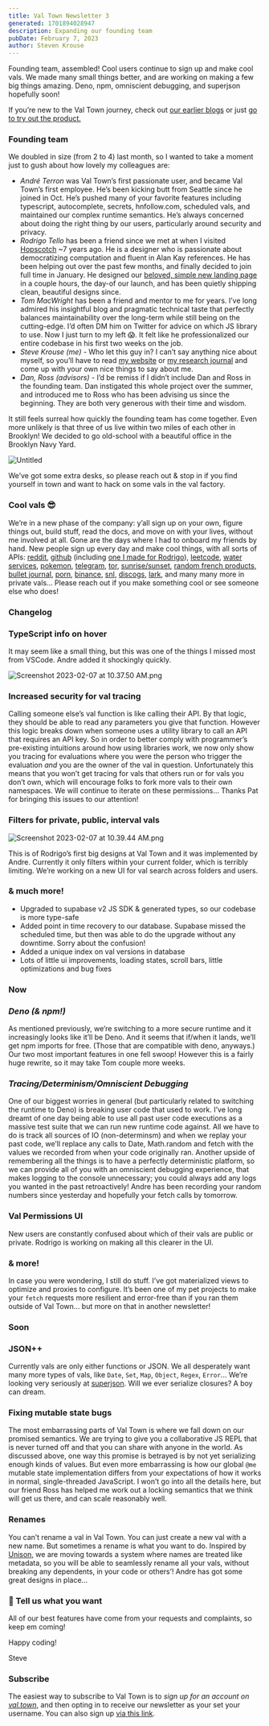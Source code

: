 ```yaml
---
title: Val Town Newsletter 3
generated: 1701894028947
description: Expanding our founding team
pubDate: February 7, 2023
author: Steven Krouse
---
```


Founding team, assembled! Cool users continue to sign up and make cool vals. We
made many small things better, and are working on making a few big things
amazing. Deno, npm, omniscient debugging, and superjson hopefully soon!

If you’re new to the Val Town journey, check out
[our earlier blogs](..//val-town-blog) or just
[go to try out the product.](https://val.town)

### Founding team

We doubled in size (from 2 to 4) last month, so I wanted to take a moment just
to gush about how lovely my colleagues are:

- _André Terron_ was Val Town’s first passionate user, and became Val Town’s
  first employee. He’s been kicking butt from Seattle since he joined in Oct.
  He’s pushed many of your favorite features including typescript, autocomplete,
  secrets, hnfollow.com, scheduled vals, and maintained our complex runtime
  semantics. He’s always concerned about doing the right thing by our users,
  particularly around security and privacy.
- _Rodrigo Tello_ has been a friend since we met at when I visited
  [Hopscotch](https://www.gethopscotch.com/) ~7 years ago. He is a designer who
  is passionate about democratizing computation and fluent in Alan Kay
  references. He has been helping out over the past few months, and finally
  decided to join full time in January. He designed our
  [beloved, simple new landing page](https://val-town.notion.site/image/https%3A%2F%2Fs3-us-west-2.amazonaws.com%2Fsecure.notion-static.com%2Ffd1c6b0b-7b8b-44d8-b511-bf99afbc0089%2FScreenshot_2023-01-18_at_12.01.43_PM.png?id=0f30c451-936d-4d49-9024-2fd491a1e36b&table=block&spaceId=915abc6a-f726-4044-a2cf-f5262b44b4d0&width=2000&userId=&cache=v2)
  in a couple hours, the day-of our launch, and has been quietly shipping clean,
  beautiful designs since.
- _Tom MacWright_ has been a friend and mentor to me for years. I’ve long
  admired his insightful blog and pragmatic technical taste that perfectly
  balances maintainability over the long-term while still being on the
  cutting-edge. I’d often DM him on Twitter for advice on which JS library to
  use. Now I just turn to my left 😱. It felt like he professionalized our
  entire codebase in his first two weeks on the job.
- _Steve Krouse (me) -_ Who let this guy in? I can’t say anything nice about
  myself, so you’ll have to read
  [my website](..//tasks/the-poll-job-stevekrouse--me) or
  [my research journal](http://futureofcoding.org/log) and come up with your own
  nice things to say about me.
- _Dan, Ross (advisors) -_ I’d be remiss if I didn’t include Dan and Ross in the
  founding team. Dan instigated this whole project over the summer, and
  introduced me to Ross who has been advising us since the beginning. They are
  both very generous with their time and wisdom.

It still feels surreal how quickly the founding team has come together. Even
more unlikely is that three of us live within two miles of each other in
Brooklyn! We decided to go old-school with a beautiful office in the Brooklyn
Navy Yard.

![Untitled](./val-town-newsletter-3/untitled.png)

We’ve got some extra desks, so please reach out & stop in if you find yourself
in town and want to hack on some vals in the val factory.

### Cool vals 😎

We’re in a new phase of the company: y’all sign up on your own, figure things
out, build stuff, read the docs, and move on with your lives, without me
involved at all. Gone are the days where I had to onboard my friends by hand.
New people sign up every day and make cool things, with all sorts of APIs:
[reddit](https://www.val.town/bnorick.check_reddit),
[github](https://www.val.town/@tzq.monitoringGitHubRepository) (including
[one I made for Rodrigo](https://www.val.town/stevekrouse.valTownStyleGuideUpdated)),
[leetcode](https://www.val.town/LavaC.getLeetcodeCnNextDailyQuestion),
[water services](https://www.val.town/eczajk.usgsSite),
[pokemon](https://www.val.town/gabby.getRandomPokemon),
[telegram](https://www.val.town/smalldogenergy.tgEchoWebhook),
[tor](https://www.val.town/ofalvai.checkMyTorRelay),
[sunrise/sunset](https://www.val.town/eczajk.sunriseSunset),
[random french products](https://www.val.town/jte.svSearch),
[bullet journal](https://www.val.town/eczajk.bulletJournalMonth),
[porn](https://twitter.com/stevekrouse/status/1620827196301660160),
[binance](https://www.val.town/oske.fetchBinance),
[snl](https://www.val.town/crsven.fetchSNL),
[discogs](https://www.val.town/axelav.discogs),
[lark](https://www.val.town/tzq.sendLarkMessage), and many many more in private
vals… Please reach out if you make something cool or see someone else who does!

### Changelog

### TypeScript info on hover

It may seem like a small thing, but this was one of the things I missed most
from VSCode. Andre added it shockingly quickly.

![Screenshot 2023-02-07 at 10.37.50 AM.png](./val-town-newsletter-3/screenshot_2023-02-07_at_103750_am.png)

### Increased security for val tracing

Calling someone else’s val function is like calling their API. By that logic,
they should be able to read any parameters you give that function. However this
logic breaks down when someone uses a utility library to call an API that
requires an API key. So in order to better comply with programmer’s pre-existing
intuitions around how using libraries work, we now only show you tracing for
evaluations where you were the person who trigger the evaluation _and_ you are
the owner of the val in question. Unfortunately this means that you won’t get
tracing for vals that others run or for vals you don’t own, which will encourage
folks to fork more vals to their own namespaces. We will continue to iterate on
these permissions… Thanks Pat for bringing this issues to our attention!

### Filters for private, public, interval vals

![Screenshot 2023-02-07 at 10.39.44 AM.png](./val-town-newsletter-3/screenshot_2023-02-07_at_103944_am.png)

This is of Rodrigo’s first big designs at Val Town and it was implemented by
Andre. Currently it only filters within your current folder, which is terribly
limiting. We’re working on a new UI for val search across folders and users.

### & much more!

- Upgraded to supabase v2 JS SDK & generated types, so our codebase is more
  type-safe
- Added point in time recovery to our database. Supabase missed the scheduled
  time, but then was able to do the upgrade without any downtime. Sorry about
  the confusion!
- Added a unique index on val versions in database
- Lots of little ui improvements, loading states, scroll bars, little
  optimizations and bug fixes

### Now

### _Deno (& npm!)_

As mentioned previously, we’re switching to a more secure runtime and it
increasingly looks like it’ll be Deno. And it seems that if/when it lands, we’ll
get npm imports for free. (Those that are compatible with deno, anyways.) Our
two most important features in one fell swoop! However this is a fairly huge
rewrite, so it may take Tom couple more weeks.

### _Tracing/Determinism/Omniscient Debugging_

One of our biggest worries in general (but particularly related to switching the
runtime to Deno) is breaking user code that used to work. I’ve long dreamt of
one day being able to use all past user code executions as a massive test suite
that we can run new runtime code against. All we have to do is track all sources
of IO (non-determinsm) and when we replay your past code, we’ll replace any
calls to Date, Math.random and fetch with the values we recorded from when your
code originally ran. Another upside of remembering all the things is to have a
perfectly deterministic platform, so we can provide all of you with an
omniscient debugging experience, that makes logging to the console unnecessary;
you could always add any logs you wanted in the past retroactively! Andre has
been recording your random numbers since yesterday and hopefully your fetch
calls by tomorrow.

### Val Permissions UI

New users are constantly confused about which of their vals are public or
private. Rodrigo is working on making all this clearer in the UI.

### & more!

In case you were wondering, I still do stuff. I’ve got materialized views to
optimize and proxies to configure. It’s been one of my pet projects to make your
`fetch` requests more resilient and error-free than if you ran them outside of
Val Town… but more on that in another newsletter!

### Soon

### JSON++

Currently vals are only either functions or JSON. We all desperately want many
more types of vals, like `Date`, `Set`, `Map`, `Object`, `Regex`, `Error`...
We’re looking very seriously at
[superjson](https://github.com/blitz-js/superjson). Will we ever serialize
closures? A boy can dream.

### Fixing mutable state bugs

The most embarrassing parts of Val Town is where we fall down on our promised
semantics. We are trying to give you a collaborative JS REPL that is never
turned off and that you can share with anyone in the world. As discussed above,
one way this promise is betrayed is by not yet serializing enough kinds of
values. But even more embarrassing is how our global `@me` mutable state
implementation differs from your expectations of how it works in normal,
single-threaded JavaScript. I won’t go into all the details here, but our friend
Ross has helped me work out a locking semantics that we think will get us there,
and can scale reasonably well.

### Renames

You can’t rename a val in Val Town. You can just create a new val with a new
name. But sometimes a rename is what you want to do. Inspired by
[Unison](https://www.unison-lang.org/), we are moving towards a system where
names are treated like metadata, so you will be able to seamlessly rename all
your vals, without breaking any dependents, in your code or others’! Andre has
got some great designs in place…

### 🙏 Tell us what you want

All of our best features have come from your requests and complaints, so keep em
coming!

Happy coding!

Steve

### Subscribe

The easiest way to subscribe to Val Town is to _sign up for an account on
[val.town](http://val.town)_, and then opting in to receive our newsletter as
your set your username. You can also sign up
[via this link](https://cdn.forms-content.sg-form.com/6c6893f3-38e6-11ed-b573-a6c391c68d4b).
